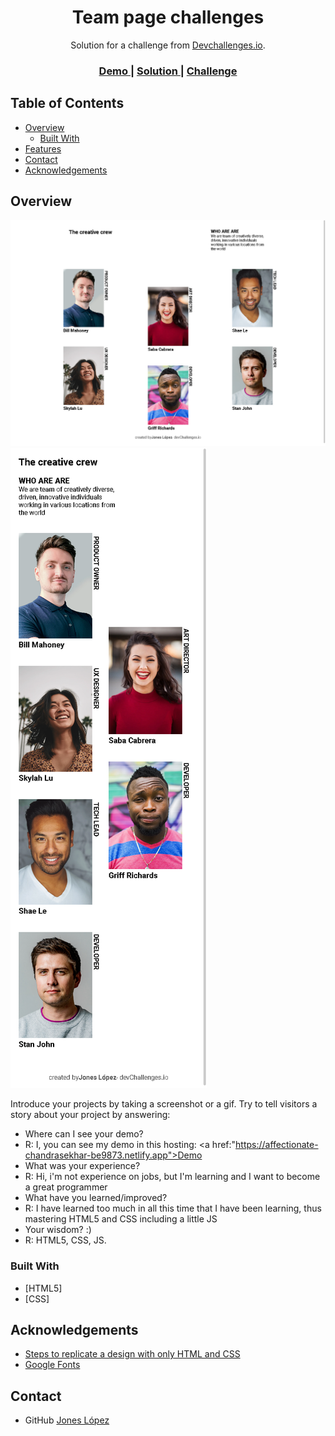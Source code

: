 <!-- Please update value in the {}  -->

<h1 align="center">Team page challenges</h1>

<div align="center">
   Solution for a challenge from  <a href="http://devchallenges.io" target="_blank">Devchallenges.io</a>.
</div>

<div align="center">
  <h3>
    <a href="https://affectionate-chandrasekhar-be9873.netlify.app">
      Demo
    </a>
    <span> | </span>
    <a href="">
      Solution
    </a>
    <span> | </span>
    <a href="https://devchallenges.io/challenges/hhmesazsqgKXrTkYkt0U">
      Challenge
    </a>
  </h3>
</div>

<!-- TABLE OF CONTENTS -->

## Table of Contents

- [Overview](#overview)
  - [Built With](#built-with)
- [Features](#features)
- [Contact](#contact)
- [Acknowledgements](#acknowledgements)

<!-- OVERVIEW -->

## Overview

![screenshot](https://github.com/jJaguer/Team-page-challenges-practice-/blob/main/myTeampageChallenges.png)
![screenshot](https://github.com/jJaguer/Team-page-challenges-practice-/blob/main/myTeampageChallenges-responsive.png)

Introduce your projects by taking a screenshot or a gif. Try to tell visitors a story about your project by answering:

- Where can I see your demo?
-   R: I, you can see my demo in this hosting: <a href:"https://affectionate-chandrasekhar-be9873.netlify.app">Demo</a>
- What was your experience?
-   R: Hi, i'm not experience on jobs, but I'm learning and I want to become a great programmer
- What have you learned/improved?
-   R: I have learned too much in all this time that I have been learning, thus mastering HTML5 and CSS including a little JS
- Your wisdom? :)
-   R: HTML5, CSS, JS.

### Built With

<!-- This section should list any major frameworks that you built your project using. Here are a few examples.-->

- [HTML5]
- [CSS]

## Acknowledgements

<!-- This section should list any articles or add-ons/plugins that helps you to complete the project. This is optional but it will help you in the future. For exmpale -->

- [Steps to replicate a design with only HTML and CSS](https://devchallenges-blogs.web.app/how-to-replicate-design/)
- [Google Fonts](https://fonts.google.com)

## Contact

- GitHub [Jones López](https://https://github.com/jJaguer)
